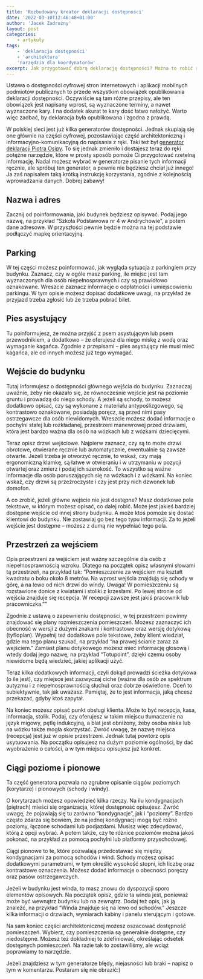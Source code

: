 ```yaml
---
title: 'Rozbudowany kreator deklaracji dostępności'
date: '2022-03-10T12:46:48+01:00'
author: 'Jacek Zadrożny'
layout: post
categories:
    - artykuły
tags:
    - 'deklaracja dostępności'
    - 'architektura'
    'narzędzia dla koordynatorów'
excerpt: Jak przygotować dobrą deklarację dostępności? Można to robić ręcznie, bo odpowiednie materiały techniczne są znane. Można jednak skorzystać z generatora, który ułatwi tę pracę.
---
```


Ustawa o dostępności cyfrowej stron internetowych i aplikacji mobilnych podmiotów publicznych to przede wszystkim obowiązek opublikowania deklaracji dostępności. Oczywiście są tam różne przepisy, ale ten obowiązek jest napisany wprost, są wyznaczone terminy, a nawet wyznaczone kary. I na dodatek akurat te kary dość łatwo nałożyć. Warto więc zadbać, by deklaracja była opublikowana i zgodna z prawdą.

W polskiej sieci jest już kilka generatorów dostępności. Jednak skupiają się one głównie na części cyfrowej, pozostawiając część architektoniczną i informacyjno-komunikacyjną do napisania z ręki. Taki też był [generator deklaracji Piotra Osipy](https://deklaracja-dostepnosci.info/generator). To się jednak zmieniło i dostajesz teraz do ręki potężne narzędzie, które w prosty sposób pomoże Ci przygotować rzetelną informację. Nadal możesz wybrać w generatorze pisanie tych informacji ręcznie, ale spróbuj ten generator, a pewnie nie będziesz chciał już innego! Ja zaś napisałem taką krótką instrukcję korzystania, zgodnie z kolejnością wprowadzania danych. Dobrej zabawy!

## Nazwa i adres

Zacznij od poinformowania, jaki budynek będziesz opisywać. Podaj jego nazwę, na przykład “Szkoła Podstawowa nr 4 w Andrychowie”, a potem dane adresowe. W przyszłości pewnie będzie można na tej podstawie podłączyć mapkę orientacyjną.

## Parking  


W tej części możesz poinformować, jak wygląda sytuacja z parkingiem przy budynku. Zaznacz, czy w ogóle masz parking, ile miejsc jest tam wyznaczonych dla osób niepełnosprawnych i czy są prawidłowo oznakowane. Wreszcie zaznacz informacje o odpłatności i umiejscowieniu parkingu. W tym opisie możesz dopisać dodatkowe uwagi, na przykład że przyjazd trzeba zgłosić lub że trzeba pobrać bilet.

## Pies asystujący

Tu poinformujesz, że można przyjść z psem asystującym lub psem przewodnikiem, a dodatkowo – że oferujesz dla niego miskę z wodą oraz wymaganie kagańca. Zgodnie z przepisami – pies asystujący nie musi mieć kagańca, ale od innych możesz już tego wymagać.

## Wejście do budynku

Tutaj informujesz o dostępności głównego wejścia do budynku. Zaznaczaj uważnie, żeby nie okazało się, że równocześnie wejście jest na poziomie gruntu i prowadzą do niego schody. A jeżeli są schody, to możesz dodatkowo opisać, czy są wykonane z materiału antypoślizgowego, są kontrastowo oznakowane, posiadają poręcz, są przed nimi pasy ostrzegawcze dla osób niewidomych. Wreszcie możesz dodać informacje o pochylni stałej lub rozkładanej, przestrzeni manewrowej przed drzwiami, która jest bardzo ważna dla osób na wózkach lub z wózkami dziecięcymi.

Teraz opisz drzwi wejściowe. Najpierw zaznacz, czy są to może drzwi obrotowe, otwierane ręcznie lub automatycznie, ewentualnie są zawsze otwarte. Jeżeli trzeba je otworzyć ręcznie, to wskaż, czy mają ergonomiczną klamkę, są łatwe w otwieraniu i w utrzymaniu w pozycji otwartej oraz zmierz i podaj ich szerokość. To wszystko są ważne informacje dla osób poruszających się na wózkach i z wózkami. Na koniec wskaż, czy drzwi są przeźroczyste i czy jest przy nich dzwonek lub domofon.

A co zrobić, jeżeli główne wejście nie jest dostępne? Masz dodatkowe pole tekstowe, w którym możesz opisać, co dalej robić. Może jest jakieś bardziej dostępne wejście od innej strony budynku. A może ktoś pomoże się dostać klientowi do budynku. Nie zostawiaj go bez tego typu informacji. Za to jeżeli wejście jest dostępne – możesz z dumą nie wypełniać tego pola.

## Przestrzeń za wejściem

Opis przestrzeni za wejściem jest ważny szczególnie dla osób z niepełnosprawnością wzroku. Dlatego na początek opisz własnymi słowami tą przestrzeń, na przykład tak: “Pomieszczenie za wejściem ma kształt kwadratu o boku około 8 metrów. Na wprost wejścia znajdują się schody w górę, a na lewo od nich drzwi do windy. Uwaga! W pomieszczeniu są rozstawione donice z kwiatami i stoliki z krzesłami. Po lewej stronie od wejścia znajduje się recepcja. W recepcji zawsze jest jakiś pracownik lub pracowniczka.””

Zgodnie z ustawą o zapewnieniu dostępności, w tej przestrzeni powinny znajdować się plany rozmieszczenia pomieszczeń. Możesz zaznaczyć ich obecność w wersji z dużymi znakami i kontrastowe oraz wersję dotykową (tyfloplan). Wypełnij też dodatkowe pole tekstowe, żeby klient wiedział, gdzie ma tego planu szukać, na przykład “na prawej ścianie zaraz za wejściem.” Zamiast planu dotykowego możesz mieć informację głosową i wtedy dodaj jego nazwę, na przykład “Totupoint”, dzięki czemu osoby niewidome będą wiedzieć, jakiej aplikacji użyć.

Teraz kilka dodatkowych informacji, czyli dokąd prowadzi ścieżka dotykowa (o ile jest), czy miejsce jest zazwyczaj ciche (ważne dla osób ze spektrum autyzmu i z niepełnosprawnością słuchu) oraz dobrze oświetlone. Oceń to subiektywnie, tak jak uważasz. Pamiętaj, że to jest informacja, jaką chcesz przekazać, gdyby ktoś zapytał.

Na koniec możesz opisać punkt obsługi klienta. Może to być recepcja, kasa, informacja, stolik. Podaj, czy oferujesz w takim miejscu tłumaczenie na język migowy, pętlę indukcyjną, a blat jest obniżony, żeby osoba niska lub na wózku także mogła skorzystać. Zwróć uwagę, że nazwę miejsca (recepcja) jest już w opisie przestrzeni. Jednak tutaj powtórz opis usytuowania. Na początku opisujesz na dużym poziomie ogólności, by dać wyobrażenie o całości, a w tym miejscu opisujesz już konkret.

## Ciągi poziome i pionowe

Ta część generatora pozwala na zgrubne opisanie ciągów poziomych (korytarze) i pionowych (schody i windy).

O korytarzach możesz opowiedzieć kilka rzeczy. Na ilu kondygnacjach (piętrach) mieści się organizacja, której dostępność opisujesz. Zwróć uwagę, że pojawiają się tu zarówno “kondygnacje”, jak i “poziomy”. Bardzo często zdarza się bowiem, że na jednej kondygnacji mogą być różne poziomy, łączone schodami lub podjazdami. Musisz więc zdecydować, którą z opcji wybrać. A potem także, czy te różnice poziomów można jakoś pokonać, na przykład za pomocą pochylni lub platformy przyschodowej.

Ciągi pionowe to te, które pozwalają przedostawać się między kondygnacjami za pomocą schodów i wind. Schody możesz opisać dodatkowymi parametrami, w tym określić wysokość stopni, ich liczbę oraz kontrastowe oznaczenia. Możesz dodać informacje o obecności poręczy oraz pasów ostrzegawczych.

Jeżeli w budynku jest winda, to masz znowu do dyspozycji sporo elementów opisowych. Na początek opisz, gdzie ta winda jest, ponieważ może być wewnątrz budynku lub na zewnątrz. Dodaj też opis, jak ją znaleźć, na przykład “Winda znajduje się na lewo od schodów.” Jeszcze kilka informacji o drzwiach, wymiarach kabiny i panelu sterującym i gotowe.

Na sam koniec części architektonicznej możesz oszacować dostępność pomieszczeń. Wybierz, czy pomieszczenia są generalnie dostępne, czy niedostępne. Możesz też dokładniej to zdefiniować, określając odsetek dostępnych pomieszczeń. Na razie tak to zostawiliśmy, ale wciąż poprawiamy to narzędzie.

Jeżeli znajdziesz w tym generatorze błędy, niejasności lub braki – napisz o tym w komentarzu. Postaram się nie obrazić:)
